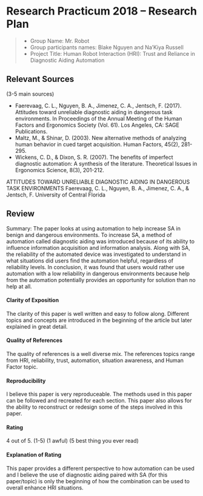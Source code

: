 # Research Practicum 2018 – Research Plan

> * Group Name: Mr. Robot
> * Group participants names: Blake Nguyen and Na’Kiya Russell
> * Project Title: Human Robot Interaction (HRI): Trust and Reliance in Diagnostic Aiding Automation

## Relevant Sources

(3-5 main sources)

* Faerevaag, C. L., Nguyen, B. A., Jimenez, C. A., Jentsch, F. (2017). Attitudes toward unreliable diagnostic aiding in dangerous task environments. In Proceedings of the Annual Meeting of the Human Factors and Ergonomics Society (Vol. 61). Los Angeles, CA: SAGE Publications.
* Maltz, M., & Shinar, D. (2003). New alternative methods of analyzing human behavior in cued target acquisition. Human Factors, 45(2), 281-295.
* Wickens, C. D., & Dixon, S. R. (2007). The benefits of imperfect diagnostic
automation: A synthesis of the literature. Theoretical Issues in
Ergonomics Science, 8(3), 201-212.


ATTITUDES TOWARD UNRELIABLE DIAGNOSTIC AIDING IN DANGEROUS TASK ENVIRONMENTS Faerevaag, C. L., Nguyen, B. A., Jimenez, C. A., & Jentsch, F. University of Central Florida

## Review

Summary: The paper looks at using automation to help increase SA in benign and dangerous environments. To increase SA, a method of automation called diagnostic aiding was introduced because of its ability to influence information acquisition and information analysis. Along with SA, the reliability of the automated device was investigated to understand in what situations did users find the automation helpful, regardless of reliability levels. In conclusion, it was found that users would rather use automation with a low reliability in dangerous environments because help from the automation potentially provides an opportunity for solution than no help at all.

#### Clarity of Exposition
The clarity of this paper is well written and easy to follow along. Different topics and concepts are introduced in the beginning of the article but later explained in great detail.

#### Quality of References
The quality of references is a well diverse mix. The references topics range from HRI, reliability, trust, automation, situation awareness, and Human Factor topic.

#### Reproducibility
I believe this paper is very reproduceable. The methods used in this paper can be followed and recreated for each section. This paper also allows for the ability to reconstruct or redesign some of the steps involved in this paper.

#### Rating
4 out of 5. 
(1-5)
(1 awful)
(5 best thing you ever read)

#### Explanation of Rating
This paper provides a different perspective to how automation can be used and I believe the use of diagnostic aiding paired with SA  (for this paper/topic) is only the beginning of how the combination can be used to overall enhance HRI situations.
